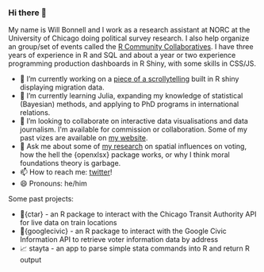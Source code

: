 ### Hi there 👋

My name is Will Bonnell and I work as a research assistant at NORC at the University of Chicago doing political survey research. I also help organize an group/set of events called the [R Community Collaboratives](https://chircollab.github.io/). I have three years of experience in R and SQL and about a year or two experience programming production dashboards in R Shiny, with some skills in CSS/JS. 


- 🔭 I’m currently working on a [piece of a scrollytelling](https://willdebras.shinyapps.io/migration_2018/) built in R shiny displaying migration data.
- 🌱 I’m currently learning Julia, expanding my knowledge of statistical (Bayesian) methods, and applying to PhD programs in international relations.
- 👯 I’m looking to collaborate on interactive data visualisations and data journalism. I'm available for commission or collaboration. Some of my past vizes are available on [my website](https://willdebras.github.io/viz/).
- 💬 Ask me about some of [my research](https://willdebras.github.io/cv/) on spatial influences on voting, how the hell the {openxlsx} package works, or why I think moral foundations theory is garbage.
- 📫 How to reach me: [twitter](twitter.com/_willdebras)!
- 😄 Pronouns: he/him

Some past projects:

- 🚆{ctar} - an R package to interact with the Chicago Transit Authority API for live data on train locations
- 📜{googlecivic} - an R package to interact with the Google Civic Information API to retrieve voter information data by address
- 📈 stayta - an app to parse simple stata commands into R and return R output
